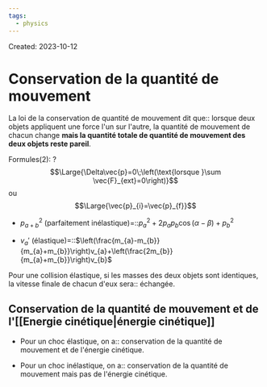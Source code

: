 ```yaml
---
tags:
  - physics
---
```

Created: 2023-10-12

# Conservation de la quantité de mouvement
La loi de la conservation de quantité de mouvement dit que:: lorsque deux objets appliquent une force l'un sur l'autre, la quantité de mouvement de chacun change **mais la quantité totale de quantité de mouvement des deux objets reste pareil**.
<!--SR:!2024-02-09,28,160-->

Formules(2):
?
$$\Large{\Delta\vec{p}=0\;\left(\text{lorsque }\sum \vec{F}_{ext}=0\right)}$$
ou
$$\Large{\vec{p}_{i}=\vec{p}_{f}}$$
<!--SR:!2024-02-09,53,210-->

- $p_{a+b}^{2}$ (parfaitement inélastique)=::$p_{a}^{2}+2p_{a}p_{b}\cos(\alpha-\beta)+p_{b}^{2}$
<!--SR:!2024-04-19,90,222-->
- $v_{a}'$ (élastique)=::$\left(\frac{m_{a}-m_{b}}{m_{a}+m_{b}}\right)v_{a}+\left(\frac{2m_{b}}{m_{a}+m_{b}}\right)v_{b}$
<!--SR:!2024-03-06,28,234-->


Pour une collision élastique, si les masses des deux objets sont identiques, la vitesse finale de chacun d'eux sera:: échangée.
<!--SR:!2024-02-12,16,254-->

## Conservation de la quantité de mouvement et de l'[[Energie cinétique|énergie cinétique]]
- Pour un choc élastique, on a:: conservation de la quantité de mouvement et de l'énergie cinétique.
<!--SR:!2024-02-21,70,230-->
- Pour un choc inélastique, on a:: conservation de la quantité de mouvement mais pas de l'énergie cinétique.
<!--SR:!2024-03-13,84,230-->

